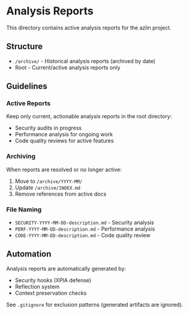 # Analysis Reports

This directory contains active analysis reports for the azlin project.

## Structure

- `/archive/` - Historical analysis reports (archived by date)
- Root - Current/active analysis reports only

## Guidelines

### Active Reports
Keep only current, actionable analysis reports in the root directory:
- Security audits in progress
- Performance analysis for ongoing work
- Code quality reviews for active features

### Archiving
When reports are resolved or no longer active:
1. Move to `/archive/YYYY-MM/`
2. Update `/archive/INDEX.md`
3. Remove references from active docs

### File Naming
- `SECURITY-YYYY-MM-DD-description.md` - Security analysis
- `PERF-YYYY-MM-DD-description.md` - Performance analysis
- `CODE-YYYY-MM-DD-description.md` - Code quality review

## Automation

Analysis reports are automatically generated by:
- Security hooks (XPIA defense)
- Reflection system
- Context preservation checks

See `.gitignore` for exclusion patterns (generated artifacts are ignored).

